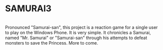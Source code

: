# SAMURAI3
<br>
Pronounced "Samurai-san", this project is a reaction game for a single user to play on the Windows Phone. It is very simple. It chronicles a Samurai, named "Mr. Samurai" or "Samurai-san" through his attempts to defeat monsters to save the Princess. More to come.